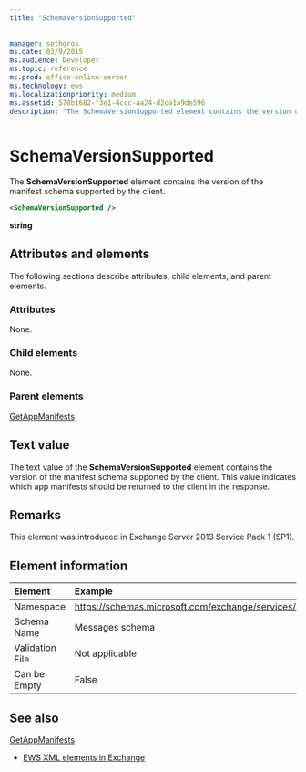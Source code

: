 ```yaml
---
title: "SchemaVersionSupported"
 
 
manager: sethgros
ms.date: 03/9/2015
ms.audience: Developer
ms.topic: reference
ms.prod: office-online-server
ms.technology: ews
ms.localizationpriority: medium
ms.assetid: 578b1682-f3e1-4ccc-aa24-d2ca1a9de596
description: "The SchemaVersionSupported element contains the version of the manifest schema supported by the client."
---
```


# SchemaVersionSupported

The **SchemaVersionSupported** element contains the version of the manifest schema supported by the client. 
  
```XML
<SchemaVersionSupported />
```

 **string**
## Attributes and elements

The following sections describe attributes, child elements, and parent elements.
  
### Attributes

None.
  
### Child elements

None.
  
### Parent elements

[GetAppManifests](getappmanifests.md)
  
## Text value

The text value of the **SchemaVersionSupported** element contains the version of the manifest schema supported by the client. This value indicates which app manifests should be returned to the client in the response. 
  
## Remarks

This element was introduced in Exchange Server 2013 Service Pack 1 (SP1).
  
## Element information

|Element|Example|
|:-----|:-----|
|Namespace  <br/> | https://schemas.microsoft.com/exchange/services/2006/messages  <br/> |
|Schema Name  <br/> |Messages schema  <br/> |
|Validation File  <br/> |Not applicable  <br/> |
|Can be Empty  <br/> |False  <br/> |
   
## See also



[GetAppManifests](getappmanifests.md)


- [EWS XML elements in Exchange](ews-xml-elements-in-exchange.md)

